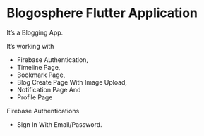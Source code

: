 # Blogosphere Flutter Application

It’s a Blogging App. 

It’s working with 
  - Firebase Authentication, 
  - Timeline Page, 
  - Bookmark Page,
  - Blog Create Page With Image Upload,
  - Notification Page And
  - Profile Page
  
Firebase Authentications
  - Sign In With Email/Password.

